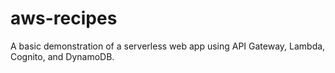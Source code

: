 # aws-recipes

A basic demonstration of a serverless web app using API Gateway, Lambda, Cognito, and DynamoDB.